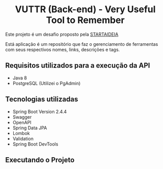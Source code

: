  <h1 align="center"> VUTTR (Back-end) - Very Useful Tool to Remember </h1>
 
 
Este projeto é um desafio proposto pela  <a href="https://startaideia.com.br/">STARTAIDEIA</a>

<p> Está aplicação é um repositório que faz o gerenciamento de ferramentas com seus respectivos nomes, links, descrições e tags. </p>

<h2>Requisitos utilizados para a execução da API</h2>
<ul>
    <li>
     Java 8           
    </li>
    <li>
    PostgreSQL (Utilizei o PgAdmin)
    </li>
</ul>
<h2> Tecnologias utilizadas </h2>
<ul>
    <li>
     Spring Boot Version 2.4.4
    </li>
    <li>
     Swagger
    </li>
    <li>
     OpenAPI
    </li>
     <li>
     Spring Data JPA
    </li>
     <li>
     Lombok
    </li>
      <li>
     Validation
    </li>
      <li>
     Spring Boot DevTools
    </li>
</ul>

<h2>Executando o Projeto</h2
 

